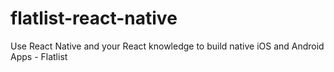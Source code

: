 # flatlist-react-native
Use React Native and your React knowledge to build native iOS and Android Apps - Flatlist
